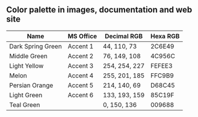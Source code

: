 ## Color palette in images, documentation and web site

| Name              | MS Office | Decimal RGB   | Hexa RGB |
| ----------------- | --------- | ------------- | -------- |
| Dark Spring Green | Accent 1  |  44, 110,  73 | 2C6E49   |
| Middle Green      | Accent 2  |  76, 149, 108 | 4C956C   |
| Light Yellow      | Accent 3  | 254, 254, 227 | FEFEE3   |
| Melon             | Accent 4  | 255, 201, 185 | FFC9B9   |
| Persian Orange    | Accent 5  | 214, 140,  69 | D68C45   |
| Light Green       | Accent 6  | 133, 193, 159 | 85C19F   |
| Teal Green        |           |   0, 150, 136 | 009688   |
